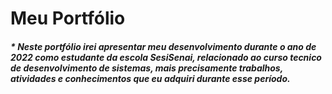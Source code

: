 # Meu Portfólio
##### * Neste portfólio irei apresentar meu desenvolvimento durante o ano de 2022 como estudante da escola SesiSenai, relacionado ao curso tecnico de desenvolvimento de sistemas, mais precisamente trabalhos, atividades e conhecimentos que eu adquiri durante esse período.
